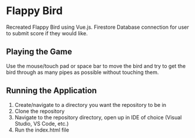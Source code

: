 # Flappy Bird
Recreated Flappy Bird using Vue.js. Firestore Database connection for user to submit score if they would like. 

## Playing the Game
Use the mouse/touch pad or space bar to move the bird and try to get the bird through as many pipes as possible without touching them.

## Running the Application

1. Create/navigate to a directory you want the repository to be in
2. Clone the repository
3. Navigate to the repository directory, open up in IDE of choice (Visual Studio, VS Code, etc.)
4. Run the index.html file
